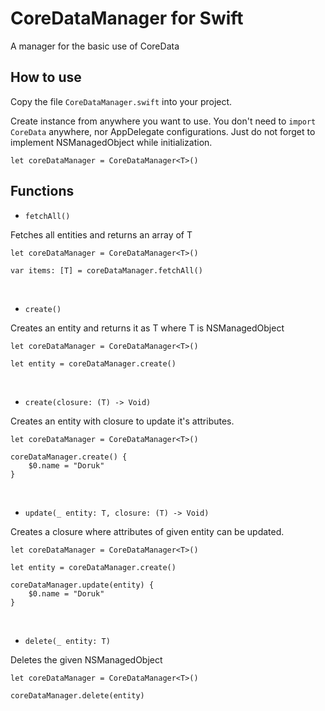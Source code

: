 # CoreDataManager for Swift

A manager for the basic use of CoreData 

How to use
------------

Copy the file `CoreDataManager.swift` into your project.

Create instance from anywhere you want to use. You don't need to `import CoreData` anywhere, nor AppDelegate configurations. Just do not forget to implement NSManagedObject while initialization.

    let coreDataManager = CoreDataManager<T>()

Functions
------------

- `fetchAll()`

Fetches all entities and returns an array of T

    let coreDataManager = CoreDataManager<T>()
    
    var items: [T] = coreDataManager.fetchAll()
    
<br />

- `create()`

Creates an entity and returns it as T where T is NSManagedObject

    let coreDataManager = CoreDataManager<T>()
    
    let entity = coreDataManager.create()
    
<br />
        
- `create(closure: (T) -> Void)`

Creates an entity with closure to update it's attributes.

    let coreDataManager = CoreDataManager<T>()
    
    coreDataManager.create() { 
        $0.name = "Doruk"
    }

<br />

- `update(_ entity: T, closure: (T) -> Void)`

Creates a closure where attributes of given entity can be updated.

    let coreDataManager = CoreDataManager<T>()

    let entity = coreDataManager.create()
    
    coreDataManager.update(entity) { 
        $0.name = "Doruk"
    }
    
<br />

- `delete(_ entity: T)`

Deletes the given NSManagedObject

    let coreDataManager = CoreDataManager<T>()  
 
    coreDataManager.delete(entity)
        
